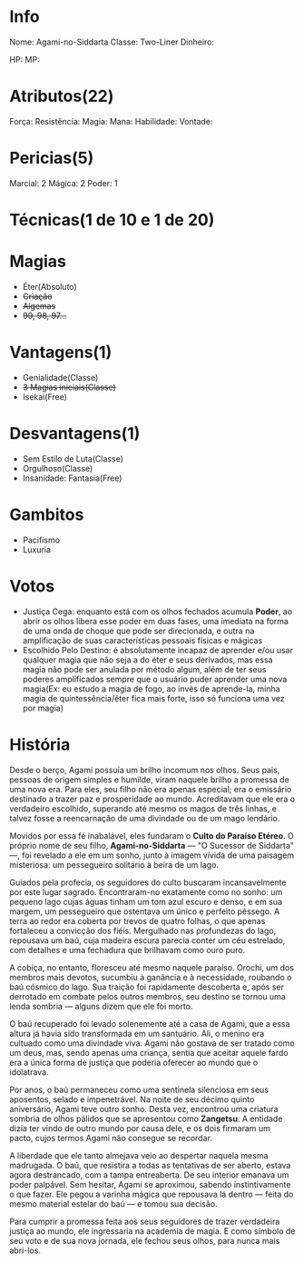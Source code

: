 # Info
Nome: Agami-no-Siddarta 
Classe: Two-Liner
Dinheiro:

HP: 
MP: 

# Atributos(22)
Força: 
Resistência: 
Magia: 
Mana: 
Habilidade: 
Vontade: 
# Pericias(5)
Marcial: 2
Mágica: 2
Poder: 1
# Técnicas(1 de 10 e 1 de 20)
# Magias
- Éter(Absoluto)
- ~~Criação~~
- ~~Algemas~~
- ~~99, 98, 97...~~
# Vantagens(1)
- Genialidade(Classe)
- ~~3 Magias iniciais(Classe)~~
- Isekai(Free)

# Desvantagens(1)
- Sem Estilo de Luta(Classe)
- Orgulhoso(Classe)
- Insanidade: Fantasia(Free)

# Gambitos
- Pacifismo
- Luxuria


# Votos
- Justiça Cega: enquanto está com os olhos fechados acumula **Poder**, ao abrir os olhos libera esse poder em duas fases, uma imediata na forma de uma onda de choque que pode ser direcionada, e outra na amplificação de suas características pessoais físicas e mágicas
- Escolhido Pelo Destino: é absolutamente incapaz de aprender e/ou usar qualquer magia que não seja a do éter e seus derivados, mas essa magia não pode ser anulada por método algum, além de ter seus poderes amplificados sempre que o usuário puder aprender uma nova magia(Ex: eu estudo a magia de fogo, ao invés de aprende-la, minha magia de quintessência/éter fica mais forte, isso só funciona uma vez por magia)

# História
Desde o berço, Agami possuía um brilho incomum nos olhos. Seus pais, pessoas de origem simples e humilde, viram naquele brilho a promessa de uma nova era. Para eles, seu filho não era apenas especial; era o emissário destinado a trazer paz e prosperidade ao mundo. Acreditavam que ele era o verdadeiro escolhido, superando até mesmo os magos de três linhas, e talvez fosse a reencarnação de uma divindade ou de um mago lendário.

Movidos por essa fé inabalável, eles fundaram o **Culto do Paraíso Etéreo**. O próprio nome de seu filho, **Agami-no-Siddarta** — "O Sucessor de Siddarta" —, foi revelado a ele em um sonho, junto à imagem vívida de uma paisagem misteriosa: um pessegueiro solitário à beira de um lago.

Guiados pela profecia, os seguidores do culto buscaram incansavelmente por este lugar sagrado. Encontraram-no exatamente como no sonho: um pequeno lago cujas águas tinham um tom azul escuro e denso, e em sua margem, um pessegueiro que ostentava um único e perfeito pêssego. A terra ao redor era coberta por trevos de quatro folhas, o que apenas fortaleceu a convicção dos fiéis. Mergulhado nas profundezas do lago, repousava um baú, cuja madeira escura parecia conter um céu estrelado, com detalhes e uma fechadura que brilhavam como ouro puro.

A cobiça, no entanto, floresceu até mesmo naquele paraíso. Orochi, um dos membros mais devotos, sucumbiu à ganância e à necessidade, roubando o baú cósmico do lago. Sua traição foi rapidamente descoberta e, após ser derrotado em combate pelos outros membros, seu destino se tornou uma lenda sombria — alguns dizem que ele foi morto.

O baú recuperado foi levado solenemente até a casa de Agami, que a essa altura já havia sido transformada em um santuário. Ali, o menino era cultuado como uma divindade viva. Agami não gostava de ser tratado como um deus, mas, sendo apenas uma criança, sentia que aceitar aquele fardo era a única forma de justiça que poderia oferecer ao mundo que o idolatrava.

Por anos, o baú permaneceu como uma sentinela silenciosa em seus aposentos, selado e impenetrável. Na noite de seu décimo quinto aniversário, Agami teve outro sonho. Desta vez, encontrou uma criatura sombria de olhos pálidos que se apresentou como **Zangetsu**. A entidade dizia ter vindo de outro mundo por causa dele, e os dois firmaram um pacto, cujos termos Agami não consegue se recordar.

A liberdade que ele tanto almejava veio ao despertar naquela mesma madrugada. O baú, que resistira a todas as tentativas de ser aberto, estava agora destrancado, com a tampa entreaberta. De seu interior emanava um poder palpável. Sem hesitar, Agami se aproximou, sabendo instintivamente o que fazer. Ele pegou a varinha mágica que repousava lá dentro — feita do mesmo material estelar do baú — e tomou sua decisão.

Para cumprir a promessa feita aos seus seguidores de trazer verdadeira justiça ao mundo, ele ingressaria na academia de magia. E como símbolo de seu voto e de sua nova jornada, ele fechou seus olhos, para nunca mais abri-los.